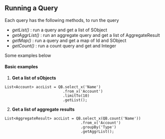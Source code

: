 ## Running a Query

Each query has the following methods, to run the query

* _getList()_  : run a query and get a list of SObject
* _getAggrList()_ : run an aggregate query and get a list of AggregateResult
* _getMap()_ : run a query and get a map of Id and SObject 
* _getCount()_ : run a count query and get and Integer

Some examples below 

#### Basic examples

1. **Get a list of sObjects**

  ```apex
  List<Account> accList = QB.select_x('Name')
                            .from_x('Account')
                            .limitTo(10)
                            .getList();
  ```

2. **Get a list of aggregate results**

  ```apex
  List<AggregateResult> accList = QB.select_x(QB.count('Name'))
                                    .from_x('Account')
                                    .groupBy('Type')
                                    .getAggrList();
  ```
